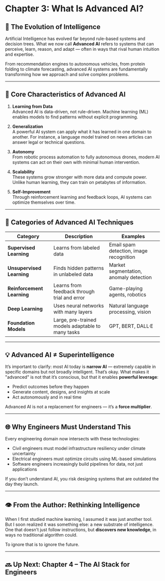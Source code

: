 # Chapter 3: What Is Advanced AI?

## 🧠 The Evolution of Intelligence

Artificial Intelligence has evolved far beyond rule-based systems and decision trees. What we now call **Advanced AI** refers to systems that can perceive, learn, reason, and adapt — often in ways that rival human intuition and expertise.

From recommendation engines to autonomous vehicles, from protein folding to climate forecasting, advanced AI systems are fundamentally transforming how we approach and solve complex problems.

---

## 🤖 Core Characteristics of Advanced AI

1. **Learning from Data**  
   Advanced AI is data-driven, not rule-driven. Machine learning (ML) enables models to find patterns without explicit programming.

2. **Generalization**  
   A powerful AI system can apply what it has learned in one domain to another. For instance, a language model trained on news articles can answer legal or technical questions.

3. **Autonomy**  
   From robotic process automation to fully autonomous drones, modern AI systems can act on their own with minimal human intervention.

4. **Scalability**  
   These systems grow stronger with more data and compute power. Unlike human learning, they can train on petabytes of information.

5. **Self-Improvement**  
   Through reinforcement learning and feedback loops, AI systems can optimize themselves over time.

---

## 🧰 Categories of Advanced AI Techniques

| Category                   | Description                                       | Examples                                |
| -------------------------- | ------------------------------------------------- | --------------------------------------- |
| **Supervised Learning**    | Learns from labeled data                          | Email spam detection, image recognition |
| **Unsupervised Learning**  | Finds hidden patterns in unlabeled data           | Market segmentation, anomaly detection  |
| **Reinforcement Learning** | Learns from feedback through trial and error      | Game-playing agents, robotics           |
| **Deep Learning**          | Uses neural networks with many layers             | Natural language processing, vision     |
| **Foundation Models**      | Large, pre-trained models adaptable to many tasks | GPT, BERT, DALL·E                        |

---

## 💡 Advanced AI ≠ Superintelligence

It’s important to clarify: most AI today is **narrow AI** — extremely capable in specific domains but not broadly intelligent. That’s okay. What makes it "advanced" is not that it’s conscious, but that it enables **powerful leverage**:

- Predict outcomes before they happen  
- Generate content, designs, and insights at scale  
- Act autonomously and in real time  

Advanced AI is not a replacement for engineers — it’s a **force multiplier**.

---

## 🌐 Why Engineers Must Understand This

Every engineering domain now intersects with these technologies:

- Civil engineers must model infrastructure resiliency under climate uncertainty  
- Electrical engineers must optimize circuits using ML-based simulations  
- Software engineers increasingly build pipelines for data, not just applications  

If you don’t understand AI, you risk designing systems that are outdated the day they launch.

---

## 👁️ From the Author: Rethinking Intelligence

When I first studied machine learning, I assumed it was just another tool. But I soon realized it was something else: a new substrate of intelligence. One that doesn’t just follow instructions, but **discovers new knowledge**, in ways no traditional algorithm could.

To ignore that is to ignore the future.

---

## 🔜 Up Next: Chapter 4 – The AI Stack for Engineers
